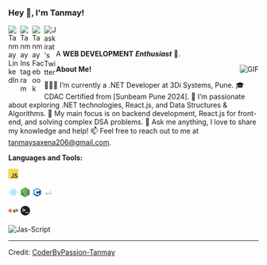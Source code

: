 <h3 title="hehehe"> Hey 👋, I'm Tanmay!</h3>

<a href="https://www.linkedin.com/in/tanmay-saxena-4152a0211">
  <img align="left" alt="Tanmay LinkedIn" width="24px" src="https://cdn.jsdelivr.net/npm/simple-icons@v3/icons/linkedin.svg" />
</a>
<a href="">
  <img align="left" alt="Tanmay Instagram" width="24px" src="https://cdn.jsdelivr.net/npm/simple-icons@v3/icons/instagram.svg" />
</a>
<a href="">
  <img align="left" alt="Tanmay Facebook" width="24px" src="https://cdn.jsdelivr.net/npm/simple-icons@v3/icons/facebook.svg" />
</a>
<a href="">
  <img align="left" alt="Jaskirat's Twitter" width="24px" src="https://cdn.jsdelivr.net/npm/simple-icons@3.13.0/icons/twitter.svg" />
</a>




<br />
<br />

A **WEB DEVELOPMENT** ***Enthusiast*** 🚀.
 

  <img align="right" alt="GIF" src="https://i.pinimg.com/originals/e4/26/70/e426702edf874b181aced1e2fa5c6cde.gif" />

**About Me!**

👨🏽‍💻 I’m currently a .NET Developer at 3Di Systems, Pune.
🎓 CDAC Certified from [Sunbeam Pune 2024].
🌱 I’m passionate about exploring .NET technologies, React.js, and Data Structures & Algorithms.
🤔 My main focus is on backend development, React.js for front-end, and solving complex DSA problems.
💬 Ask me anything, I love to share my knowledge and help!
📫 Feel free to reach out to me at [tanmaysaxena206@gmail.com](mailto:tanmaysaxena206@gmail.com).



**Languages and Tools:**  


<!-- <code><img height="20" src="https://raw.githubusercontent.com/github/explore/80688e429a7d4ef2fca1e82350fe8e3517d3494d/topics/python/python.png"></code> -->
<code><img height="20" src="https://raw.githubusercontent.com/github/explore/80688e429a7d4ef2fca1e82350fe8e3517d3494d/topics/javascript/javascript.png"></code>

<code><img height="20" src="https://raw.githubusercontent.com/github/explore/80688e429a7d4ef2fca1e82350fe8e3517d3494d/topics/react/react.png"></code>
<code><img height="20" src="https://raw.githubusercontent.com/github/explore/80688e429a7d4ef2fca1e82350fe8e3517d3494d/topics/nodejs/nodejs.png"></code>
<code><img height="20" src="https://raw.githubusercontent.com/github/explore/80688e429a7d4ef2fca1e82350fe8e3517d3494d/topics/c/c.png"></code>
<code><img height="20" src="https://raw.githubusercontent.com/github/explore/80688e429a7d4ef2fca1e82350fe8e3517d3494d/topics/mysql/mysql.png"></code>

<code><img height="20" src="https://raw.githubusercontent.com/github/explore/80688e429a7d4ef2fca1e82350fe8e3517d3494d/topics/git/git.png"></code>
<code><img height="20" src="https://raw.githubusercontent.com/github/explore/80688e429a7d4ef2fca1e82350fe8e3517d3494d/topics/terminal/terminal.png"></code>

<!-- <img src="https://github-readme-stats.vercel.app/api?username=Jas-Script&show_icons=true&hide_border=true&count_private=true&theme=shades-of-purple&icon_color=fad000" alt="Jaskirat's GitHub Stats"> -->
<!-- <img align="center" src="https://github-readme-streak-stats.herokuapp.com/?user=Jas-Script&count_private=true&theme=radical" alt="Jas-Script" /> -->
<img align="center" width=500 src="https://github-readme-stats.vercel.app/api/top-langs/?username=CoderbyPassion-tanmay&count_private=true&theme=radical" alt="Jas-Script" />

----
Credit: [CoderByPassion-Tanmay](https://github.com/CoderByPassion-Tanmay)
